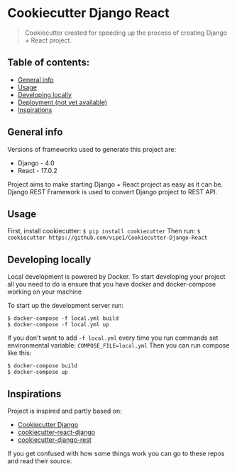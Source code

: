 # Cookiecutter Django React
>Cookiecutter created for speeding up the process of creating Django + React project.

## Table of contents:
- [General info](#general-info)
- [Usage](#usage)
- [Developing locally](#developing-locally)
- [Deployment (not yet available)](#deployment)
- [Inspirations](#inspirations)

## General info
Versions of frameworks used to generate this project are:

 - Django - 4.0
 - React - 17.0.2

Project aims to make starting Django + React project as easy as it can be.
Django REST Framework is used to convert Django project to REST API.

## Usage
First, install cookiecutter:
`$ pip install cookiecutter`
Then run:
`$ cookiecutter https://github.com/vipe1/Cookiecutter-Django-React`

## Developing locally
Local development is powered by Docker.
To start developing your project all you need to do is ensure that you have docker and docker-compose working on your machine

To start up the development server run: 
```
$ docker-compose -f local.yml build
$ docker-compose -f local.yml up
```
If you don't want to add `-f local.yml` every time you run commands set environmental variable: `COMPOSE_FILE=local.yml`
Then you can run compose like this:
```
$ docker-compose build
$ docker-compose up
```


## Inspirations
Project is inspired and partly based on:

 - [Cookiecutter Django](https://github.com/cookiecutter/cookiecutter-django)
 - [cookiecutter-react-django](https://github.com/ohduran/cookiecutter-react-django)
 - [cookiecutter-django-rest](https://github.com/agconti/cookiecutter-django-rest)

If you get confused with how some things work you can go to these repos and read their source. 
